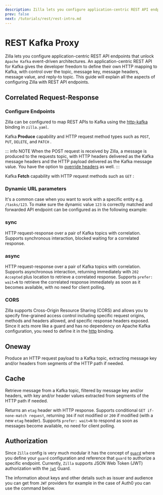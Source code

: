 ```yaml
---
description: Zilla lets you configure application-centric REST API endpoints that unlock Kafka event-driven architectures.
prev: false
next: /tutorials/rest/rest-intro.md
---
```


# REST Kafka Proxy

Zilla lets you configure application-centric REST API endpoints that unlock `Apache Kafka` event-driven architectures. An application-centric REST API for Kafka gives the developer freedom to define their own HTTP mapping to Kafka, with control over the topic, message key, message headers, message value, and reply-to topic. This guide will explain all the aspects of configuring Zilla with REST API endpoints.

## Correlated Request-Response

### Configure Endpoints

Zilla can be configured to map REST APIs to Kafka using the [http-kafka](../../reference/config/bindings/binding-http-kafka.md) binding in `zilla.yaml`.

Kafka **Produce** capability and HTTP request method types such as `POST`, `PUT`, `DELETE`, and `PATCH` .

::: info NOTE
When the POST request is received by Zilla, a message is produced to the requests topic, with HTTP headers delivered as the Kafka message headers and the HTTP payload delivered as the Kafka message value. You have the option to [override headers](../../reference/config/bindings/binding-http-kafka.md#capability-produce) as well.
:::

Kafka **Fetch** capability with HTTP request methods such as `GET` :

### Dynamic URL parameters

It's a common case when you want to work with a specific entity e.g. `/tasks/123`. To make sure the dynamic value `123` is correctly matched and forwarded API endpoint can be configured as in the following example:

### sync

HTTP request-response over a pair of Kafka topics with correlation. Supports synchronous interaction, blocked waiting for a correlated response.

### async

HTTP request-response over a pair of Kafka topics with correlation. Supports asynchronous interaction, returning immediately with `202 Accepted` plus location to retrieve a correlated response. Supports `prefer: wait=N` to retrieve the correlated response immediately as soon as it becomes available, with no need for client polling.

### CORS

Zilla supports Cross-Origin Resource Sharing (CORS) and allows you to specify fine-grained access control including specific request origins, methods and headers allowed, and specific response headers exposed. Since it acts more like a guard and has no dependency on Apache Kafka configuration, you need to define it in the [http](../../reference/config/bindings/binding-http.md) binding.

## Oneway

Produce an HTTP request payload to a Kafka topic, extracting message key and/or headers from segments of the HTTP path if needed.

## Cache

Retrieve message from a Kafka topic, filtered by message key and/or headers, with key and/or header values extracted from segments of the HTTP path if needed.

Returns an `etag` header with HTTP response. Supports conditional `GET if-none-match request`, returning `304` if not modified or `200` if modified (with a new `etag` header). Supports `prefer: wait=N` to respond as soon as messages become available, no need for client polling.

## Authorization

Since `Zilla` config is very much modular it has the concept of [`guard`](../../reference/config/overview.md#guards) where you define your `guard` configuration and reference that `guard` to authorize a specific endpoint. Currently, `Zilla` supports JSON Web Token (JWT) authorization with the [`jwt`](../../reference/config/guards/guard-jwt.md) Guard.

The information about keys and other details such as issuer and audience you can get from `JWT` providers for example in the case of Auth0 you can use the command below.
